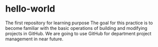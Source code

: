 # hello-world
The first repository for learning purpose
The goal for this practice is to become familiar with the basic operations of building and modifying projects in GitHub.
We are going to use GitHub for department project management in near future.

